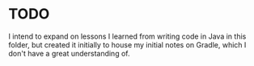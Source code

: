 # TODO

I intend to expand on lessons I learned from writing code in Java in this folder, but created it initially to house my initial notes on Gradle, which I don't have a great understanding of.